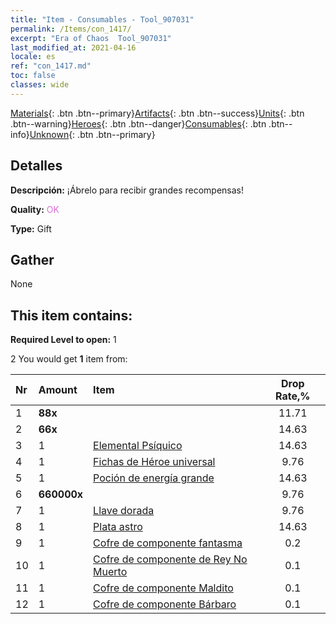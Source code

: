 ```yaml
---
title: "Item - Consumables - Tool_907031"
permalink: /Items/con_1417/
excerpt: "Era of Chaos  Tool_907031"
last_modified_at: 2021-04-16
locale: es
ref: "con_1417.md"
toc: false
classes: wide
---
```

 [Materials](/es/Items/){: .btn .btn--primary}[Artifacts](/es/Items/Artifacts/){: .btn .btn--success}[Units](/es/Items/Units/){: .btn .btn--warning}[Heroes](/es/Items/Heroes/){: .btn .btn--danger}[Consumables](/es/Items/Consumables/){: .btn .btn--info}[Unknown](/es/Items/Unknown/){: .btn .btn--primary}

## Detalles
 **Descripción:** ¡Ábrelo para recibir grandes recompensas!

 **Quality:** <span style="color: #DA70D6">OK</span>

 **Type:** Gift

## Gather

  None

## This item contains:

 **Required Level to open:** 1

 2 You would get **1** item  from:

  | Nr | Amount |     Item    | Drop Rate,% |
  |:---|:-------|:------------|:---------:|
  | 1 |  **88x** | <i class="fas fa-gem"/> | 11.71 | 
  | 2 |  **66x** | <i class="fas fa-gem"/> | 14.63 | 
  | 3 | 1 | [Elemental Psíquico](/es/Items/unt_267/) | 14.63 | 
  | 4 | 1 | [Fichas de Héroe universal](/es/Items/her_358/) | 9.76 | 
  | 5 | 1 | [Poción de energía grande](/es/Items/con_706/) | 14.63 | 
  | 6 |  **660000x** | <i class="fas fa-coins"/> | 9.76 | 
  | 7 | 1 | [Llave dorada](/es/Items/con_783/) | 9.76 | 
  | 8 | 1 | [Plata astro](/es/Items/con_969/) | 14.63 | 
  | 9 | 1 | [Cofre de componente fantasma](/es/Items/con_1339/) | 0.2 | 
  | 10 | 1 | [Cofre de componente de Rey No Muerto](/es/Items/con_1340/) | 0.1 | 
  | 11 | 1 | [Cofre de componente Maldito](/es/Items/con_1341/) | 0.1 | 
  | 12 | 1 | [Cofre de componente Bárbaro](/es/Items/con_1342/) | 0.1 | 
